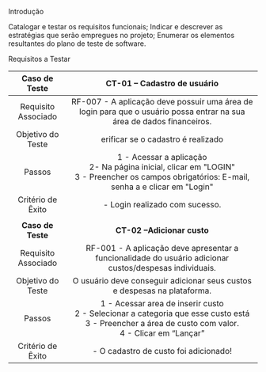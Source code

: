 Introdução

Catalogar e testar os requisitos funcionais;
Indicar e descrever as estratégias que serão empregues no projeto;
Enumerar os elementos resultantes do plano de teste de software.

Requisitos a Testar

| **Caso de Teste** 	| **CT-01 – Cadastro de usuário** 	|
|:---:	|:---:	|
|	Requisito Associado 	| RF-007 - A aplicação deve possuir uma área de login para que o usuário possa entrar na sua área de dados financeiros. |
| Objetivo do Teste 	|erificar se o cadastro é realizado |
| Passos 	|1 - Acessar a aplicação <br> 2- Na página inicial, clicar em "LOGIN" <br> 3 - Preencher os campos obrigatórios: E-mail, senha a e clicar em "Login" |
|Critério de Êxito | - Login realizado com sucesso. |
|  	|  	|
| **Caso de Teste** 	| **CT-02 –Adicionar custo**	|
|Requisito Associado | RF-001 - A aplicação deve apresentar a funcionalidade do usuário adicionar custos/despesas individuais. <br>|
| Objetivo do Teste 	| O usuário deve conseguir adicionar seus custos e despesas na plataforma. <br>|
| Passos 	| 1 - Acessar area de inserir custo <br> 2 - Selecionar a categoria que esse custo está  <br> 3 - Preencher a área de custo com valor. <br> 4 - Clicar em “Lançar” |
|Critério de Êxito | - O cadastro de custo foi adicionado!|
